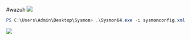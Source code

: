 #wazuh
![](Pasted%20image%2020240613232748.png)

````Powershell
PS C:\Users\Admin\Desktop\Sysmon> .\Sysmon64.exe -i sysmonconfig.xml
`````

![](Pasted%20image%2020240613233009.png)


